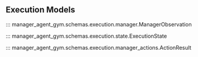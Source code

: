 ## Execution Models

::: manager_agent_gym.schemas.execution.manager.ManagerObservation

::: manager_agent_gym.schemas.execution.state.ExecutionState

::: manager_agent_gym.schemas.execution.manager_actions.ActionResult

